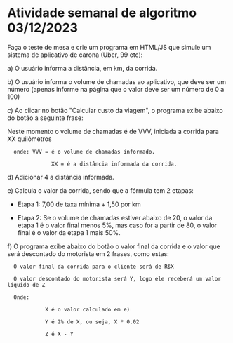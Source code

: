  # Atividade semanal de algoritmo 03/12/2023


Faça o teste de mesa e crie um programa em HTML/JS que simule um sistema de aplicativo de carona (Uber, 99 etc): 

 a) O usuário informa a distância, em km, da corrida.  

 b) O usuário informa o volume de chamadas ao aplicativo, que deve ser um número (apenas informe na página que o valor deve ser um número de 0 a 100) 

 c) Ao clicar no botão "Calcular custo da viagem", o programa exibe abaixo do botão a seguinte frase:  

Neste momento o volume de chamadas é de VVV, iniciada a corrida para XX quilômetros 

      onde: VVV = é o volume de chamadas informado. 

                  XX = é a distância informada da corrida. 

d) Adicionar 4 a distância informada. 

e) Calcula o valor da corrida, sendo que a fórmula tem 2 etapas: 

   - Etapa 1: 7,00 de taxa mínima + 1,50 por km 

   - Etapa 2: Se o volume de chamadas estiver abaixo de 20, o valor da etapa 1 é o valor final menos 5%, mas caso for a partir de 80, o valor final é o valor da etapa 1 mais 50%. 

f) O programa exibe abaixo do botão o valor final da corrida e o valor que será descontado do motorista em 2 frases, como estas: 

      O valor final da corrida para o cliente será de R$X 

      O valor descontado do motorista será Y, logo ele receberá um valor líquido de Z 

      Onde: 

                X é o valor calculado em e) 

                Y é 2% de X, ou seja, X * 0.02 

                Z é X - Y 


